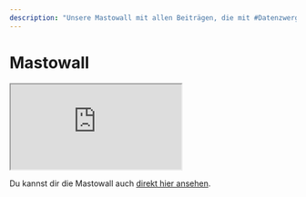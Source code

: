 ```yaml
---
description: "Unsere Mastowall mit allen Beiträgen, die mit #DatenzwergLeaks oder #Datenzwerg getaggt sind."
---
```


# Mastowall

<iframe src="https://foosel.github.io/mastowall/index.html?hashtags=DatenzwergLeaks,Datenzwerg&server=https://chaos.social&embed=true&css=https://datagnome.de/assets/css/mastowall.css" class="mastowall-iframe" allowtransparency="true"></iframe>

Du kannst dir die Mastowall auch [direkt hier ansehen](https://foosel.github.io/mastowall/?hashtags=DatenzwergLeaks,Datenzwerg&server=https://chaos.social&embed=true).

